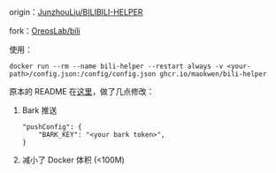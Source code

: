 origin：[JunzhouLiu/BILIBILI-HELPER](https://github.com/JunzhouLiu/BILIBILI-HELPER)

fork：[OreosLab/bili](https://github.com/OreosLab/bili)

使用：

```
docker run --rm --name bili-helper --restart always -v <your-path>/config.json:/config/config.json ghcr.io/maokwen/bili-helper
```
原本的 README 在[这里](docs/README.old.md)，做了几点修改：

1. Bark 推送
    ```
    "pushConfig": {
        "BARK_KEY": "<your bark token>",
    }
    ```
2. 减小了 Docker 体积 (<100Μ)
